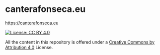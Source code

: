 # canterafonseca.eu
https://canterafonseca.eu

[![License: CC BY 4.0](https://img.shields.io/badge/License-CC%20BY%204.0-lightgrey.svg)](https://creativecommons.org/licenses/by/4.0/)

All the content in this repository is offered under a
[Creative Commons by Attribution 4.0](https://creativecommons.org/licenses/by/4.0/)
License.